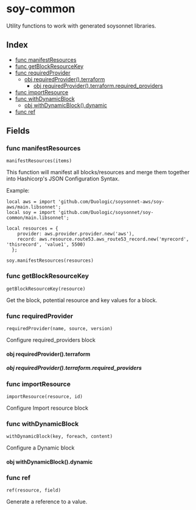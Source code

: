 # soy-common

Utility functions to work with generated soysonnet libraries.

## Index

* [func manifestResources](func-manifestresources)
* [func getBlockResourceKey](func-getblockresourcekey)
* [func requiredProvider](func-requiredprovider)
  * [obj requiredProvider().terraform](obj-requiredproviderterraform)
    * [obj requiredProvider().terraform.required_providers](obj-requiredproviderterraformrequiredproviders)
* [func importResource](func-importresource)
* [func withDynamicBlock](func-withdynamicblock)
  * [obj withDynamicBlock().dynamic](obj-withdynamicblockdynamic)
* [func ref](func-ref)

## Fields

### func manifestResources

```jsonnet
manifestResources(items)
```

This function will manifest all blocks/resources and merge them together into Hashicorp's JSON Configuration Syntax.

Example:

```jsonnet
local aws = import 'github.com/Duologic/soysonnet-aws/soy-aws/main.libsonnet';
local soy = import 'github.com/Duologic/soysonnet/soy-common/main.libsonnet';

local resources = {
    provider: aws.provider.provider.new('aws'),
    record: aws.resource.route53.aws_route53_record.new('myrecord', 'thisrecord', 'value1', 5500)
  };

soy.manifestResources(resources)
```

### func getBlockResourceKey

```jsonnet
getBlockResourceKey(resource)
```

Get the block, potential resource and key values for a block.

### func requiredProvider

```jsonnet
requiredProvider(name, source, version)
```

Configure required_providers block

#### obj requiredProvider().terraform

##### obj requiredProvider().terraform.required_providers

### func importResource

```jsonnet
importResource(resource, id)
```

Configure Import resource block

### func withDynamicBlock

```jsonnet
withDynamicBlock(key, foreach, content)
```

Configure a Dynamic block

#### obj withDynamicBlock().dynamic

### func ref

```jsonnet
ref(resource, field)
```

Generate a reference to a value.

